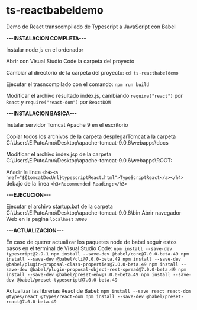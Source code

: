 # ts-reactbabeldemo
Demo de React transcompilado de Typescript a JavaScript con Babel

**---INSTALACION COMPLETA---**

Instalar node js en el ordenador

Abrir con Visual Studio Code la carpeta del proyecto

Cambiar al directorio de la carpeta del proyecto: `cd ts-reactbabeldemo`

Ejecutar el trasncompilado con el comando: `npm run build`

Modificar el archivo resultado index.js, cambiando `require("react")` por `React` y `require("react-dom")` por `ReactDOM`


**---INSTALACION BASICA---**

Instalar servidor Tomcat Apache 9 en el escritorio

Copiar todos los archivos de la carpeta desplegarTomcat a la carpeta C:\Users\ElPutoAmo\Desktop\apache-tomcat-9.0.6\webapps\docs

Modificar el archivo index.jsp de la carpeta C:\Users\ElPutoAmo\Desktop\apache-tomcat-9.0.6\webapps\ROOT:
  
  Añadir la linea `<h4><a href="${tomcatDocUrl}typescriptReact.html">TypeScriptReact</a></h4>` debajo de la linea `<h3>Recommended Reading:</h3>`


**---EJECUCION---**

Ejecutar el archivo startup.bat de la carpeta C:\Users\ElPutoAmo\Desktop\apache-tomcat-9.0.6\bin
Abrir navegador Web en la pagina `localhost:8080`


**---ACTUALIZACION---**

En caso de querer actualizar los paquetes node de babel seguir estos pasos en el terminal de Visual Studio Code:
`npm install --save-dev typescript@2.9.1
npm install --save-dev @babel/core@7.0.0-beta.49
npm install --save-dev @babel/cli@7.0.0-beta.49
npm install --save-dev @babel/plugin-proposal-class-properties@7.0.0-beta.49
npm install --save-dev @babel/plugin-proposal-object-rest-spread@7.0.0-beta.49
npm install --save-dev @babel/preset-env@7.0.0-beta.49
npm install --save-dev @babel/preset-typescript@7.0.0-beta.49`

Actualizar las librerias React de Babel:
`npm install --save react react-dom @types/react @types/react-dom
npm install --save-dev @babel/preset-react@7.0.0-beta.49`
